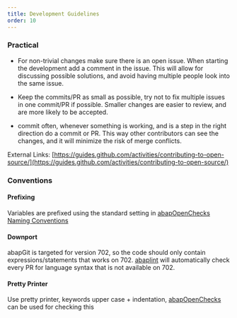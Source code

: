 ```yaml
---
title: Development Guidelines
order: 10
---
```


### Practical

* For non-trivial changes make sure there is an open issue. When starting the development add a comment in the issue. This will allow for discussing possible solutions, and avoid having multiple people look into the same issue.

* Keep the commits/PR as small as possible, try not to fix multiple issues in one commit/PR if possible. Smaller changes are easier to review, and are more likely to be accepted.

* commit often, whenever something is working, and is a step in the right direction do a commit or PR. This way other contributors can see the changes, and it will minimize the risk of merge conflicts.

External Links:
[https://guides.github.com/activities/contributing-to-open-source/](https://guides.github.com/activities/contributing-to-open-source/)

### Conventions

#### Prefixing
Variables are prefixed using the standard setting in [abapOpenChecks Naming Conventions](http://docs.abapopenchecks.org/checks/69/)

#### Downport
abapGit is targeted for version 702, so the code should only contain expressions/statements that works on 702.
[abaplint](https://abaplint.org) will automatically check every PR for language syntax that is not available on 702.

#### Pretty Printer
Use pretty printer, keywords upper case + indentation, [abapOpenChecks](http://docs.abapopenchecks.org/checks/06/) can be used for checking this
